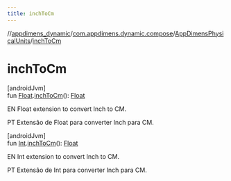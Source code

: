```yaml
---
title: inchToCm
---
```

//[appdimens_dynamic](../../../index.html)/[com.appdimens.dynamic.compose](../index.html)/[AppDimensPhysicalUnits](index.html)/[inchToCm](inch-to-cm.html)



# inchToCm



[androidJvm]\
fun [Float](https://kotlinlang.org/api/core/kotlin-stdlib/kotlin/-float/index.html).[inchToCm](inch-to-cm.html)(): [Float](https://kotlinlang.org/api/core/kotlin-stdlib/kotlin/-float/index.html)



EN Float extension to convert Inch to CM.



PT Extensão de Float para converter Inch para CM.





[androidJvm]\
fun [Int](https://kotlinlang.org/api/core/kotlin-stdlib/kotlin/-int/index.html).[inchToCm](inch-to-cm.html)(): [Float](https://kotlinlang.org/api/core/kotlin-stdlib/kotlin/-float/index.html)



EN Int extension to convert Inch to CM.



PT Extensão de Int para converter Inch para CM.



